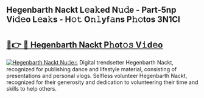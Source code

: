 ## Hegenbarth Nackt L𝚎a𝚔ed N𝚞𝚍e - Part-5np Vi𝚍𝚎o L𝚎a𝚔s - H𝚘𝚝 O𝚗𝚕yf𝚊ns P𝚑𝚘tos 3N1Cl

# <h2><a href="http://kfeolx.oniu.top/?m=Hegenbarth+Nackt">🔗👉 🔴 Hegenbarth Nackt P𝚑ot𝚘𝚜 V𝚒d𝚎o</a></h2>

[![Hegenbarth Nackt Nu𝚍e𝚜](https://i.imgur.com/0qMVB7G.gif)](http://kfeolx.oniu.top/?m=Hegenbarth+Nackt)
Digital trendsetter Hegenbarth Nackt, recognized for publishing dance and lifestyle material, consisting of presentations and personal vlogs. Selfless volunteer Hegenbarth Nackt, recognized for their generosity and dedication to volunteering their time and skills to help others.  
